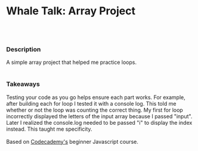 <h1>Whale Talk: Array Project</h1>
<br>
<br>
<h3>Description</h3>
A simple array project that helped me practice loops.
<br>
<br>
<h3>Takeaways</h3>
Testing your code as you go helps ensure each part works. For example, after building each for loop I tested it with a console log. This told me whether or not the loop was counting the correct thing. My first for loop incorrectly displayed the letters of the input array because I passed "input". Later I realized the console.log needed to be passed "i" to display the index instead. This taught me specificity.
<br>
<br>
Based on <a href="https://www.codecademy.com/learn/introduction-to-javascript">Codecademy's</a> beginner Javascript course.